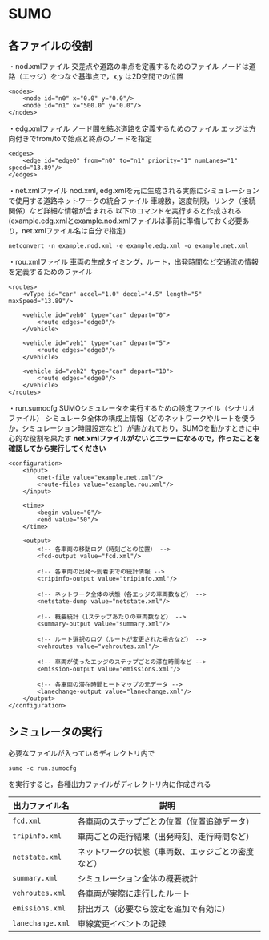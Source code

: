 # SUMO

## 各ファイルの役割

・nod.xmlファイル
交差点や道路の単点を定義するためのファイル
ノードは道路（エッジ）をつなぐ基準点で，x,y は2D空間での位置

```
<nodes>
    <node id="n0" x="0.0" y="0.0"/>
    <node id="n1" x="500.0" y="0.0"/>
</nodes>
```

・edg.xmlファイル
ノード間を結ぶ道路を定義するためのファイル
エッジは方向付きでfrom/toで始点と終点のノードを指定

```
<edges>
    <edge id="edge0" from="n0" to="n1" priority="1" numLanes="1" speed="13.89"/>
</edges>
```

・net.xmlファイル
nod.xml, edg.xmlを元に生成される実際にシミュレーションで使用する道路ネットワークの統合ファイル
車線数，速度制限，リンク（接続関係）など詳細な情報が含まれる
以下のコマンドを実行すると作成される
(example.edg.xmlとexample.nod.xmlファイルは事前に準備しておく必要あり，net.xmlファイル名は自分で指定)

```
netconvert -n example.nod.xml -e example.edg.xml -o example.net.xml
```

・rou.xmlファイル
車両の生成タイミング，ルート，出発時間など交通流の情報を定義するためのファイル

```
<routes>
    <vType id="car" accel="1.0" decel="4.5" length="5" maxSpeed="13.89"/>

    <vehicle id="veh0" type="car" depart="0">
        <route edges="edge0"/>
    </vehicle>

    <vehicle id="veh1" type="car" depart="5">
        <route edges="edge0"/>
    </vehicle>

    <vehicle id="veh2" type="car" depart="10">
        <route edges="edge0"/>
    </vehicle>
</routes>
```

・run.sumocfg
SUMOシミュレータを実行するための設定ファイル（シナリオファイル）
シミュレータ全体の構成上情報（どのネットワークやルートを使うか，シミュレーション時間設定など）が書かれており，SUMOを動かすときに中心的な役割を果たす
**net.xmlファイルがないとエラーになるので，作ったことを確認してから実行してください**

```
<configuration>
    <input>
        <net-file value="example.net.xml"/>
        <route-files value="example.rou.xml"/>
    </input>

    <time>
        <begin value="0"/>
        <end value="50"/>
    </time>

    <output>
        <!-- 各車両の移動ログ（時刻ごとの位置） -->
        <fcd-output value="fcd.xml"/>
  
        <!-- 各車両の出発〜到着までの統計情報 -->
        <tripinfo-output value="tripinfo.xml"/>

        <!-- ネットワーク全体の状態（各エッジの車両数など） -->
        <netstate-dump value="netstate.xml"/>

        <!-- 概要統計（1ステップあたりの車両数など） -->
        <summary-output value="summary.xml"/>

        <!-- ルート選択のログ（ルートが変更された場合など） -->
        <vehroutes value="vehroutes.xml"/>

        <!-- 車両が使ったエッジのステップごとの滞在時間など -->
        <emission-output value="emissions.xml"/>

        <!-- 各車両の滞在時間ヒートマップの元データ -->
        <lanechange-output value="lanechange.xml"/>
    </output>
</configuration>

```

## シミュレータの実行

必要なファイルが入っているディレクトリ内で

```
sumo -c run.sumocfg
```

を実行すると，各種出力ファイルがディレクトリ内に作成される

| 出力ファイル名     | 説明                                               |
| ------------------ | -------------------------------------------------- |
| `fcd.xml`        | 各車両のステップごとの位置（位置追跡データ）       |
| `tripinfo.xml`   | 車両ごとの走行結果（出発時刻、走行時間など）       |
| `netstate.xml`   | ネットワークの状態（車両数、エッジごとの密度など） |
| `summary.xml`    | シミュレーション全体の概要統計                     |
| `vehroutes.xml`  | 各車両が実際に走行したルート                       |
| `emissions.xml`  | 排出ガス（必要なら設定を追加で有効に）             |
| `lanechange.xml` | 車線変更イベントの記録                             |